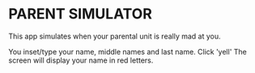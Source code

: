 # PARENT SIMULATOR

This app simulates when your parental unit is really mad at you.

You inset/type your name, middle names and last name.
Click 'yell'
The screen will display your name in red letters.
